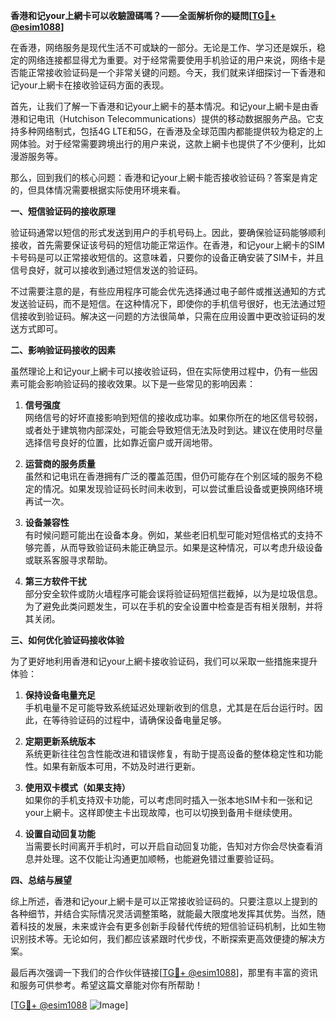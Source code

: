 **香港和记your上網卡可以收驗證碼嗎？——全面解析你的疑問[[TG💪+ @esim1088](https://t.me/s/esim1088)]**

在香港，网络服务是现代生活不可或缺的一部分。无论是工作、学习还是娱乐，稳定的网络连接都显得尤为重要。对于经常需要使用手机验证的用户来说，网络卡是否能正常接收验证码是一个非常关键的问题。今天，我们就来详细探讨一下香港和记your上網卡在接收验证码方面的表现。

首先，让我们了解一下香港和记your上網卡的基本情况。和记your上網卡是由香港和记电讯（Hutchison Telecommunications）提供的移动数据服务产品。它支持多种网络制式，包括4G LTE和5G，在香港及全球范围内都能提供较为稳定的上网体验。对于经常需要跨境出行的用户来说，这款上網卡也提供了不少便利，比如漫游服务等。

那么，回到我们的核心问题：香港和记your上網卡能否接收验证码？答案是肯定的，但具体情况需要根据实际使用环境来看。

**一、短信验证码的接收原理**

验证码通常以短信的形式发送到用户的手机号码上。因此，要确保验证码能够顺利接收，首先需要保证该号码的短信功能正常运作。在香港，和记your上網卡的SIM卡号码是可以正常接收短信的。这意味着，只要你的设备正确安装了SIM卡，并且信号良好，就可以接收到通过短信发送的验证码。

不过需要注意的是，有些应用程序可能会优先选择通过电子邮件或推送通知的方式发送验证码，而不是短信。在这种情况下，即使你的手机信号很好，也无法通过短信接收到验证码。解决这一问题的方法很简单，只需在应用设置中更改验证码的发送方式即可。

**二、影响验证码接收的因素**

虽然理论上和记your上網卡可以接收验证码，但在实际使用过程中，仍有一些因素可能会影响验证码的接收效果。以下是一些常见的影响因素：

1. **信号强度**  
   网络信号的好坏直接影响到短信的接收成功率。如果你所在的地区信号较弱，或者处于建筑物内部深处，可能会导致短信无法及时到达。建议在使用时尽量选择信号良好的位置，比如靠近窗户或开阔地带。

2. **运营商的服务质量**  
 虽然和记电讯在香港拥有广泛的覆盖范围，但仍可能存在个别区域的服务不稳定的情况。如果发现验证码长时间未收到，可以尝试重启设备或更换网络环境再试一次。

3. **设备兼容性**  
 有时候问题可能出在设备本身。例如，某些老旧机型可能对短信格式的支持不够完善，从而导致验证码未能正确显示。如果是这种情况，可以考虑升级设备或联系客服寻求帮助。

4. **第三方软件干扰**  
 部分安全软件或防火墙程序可能会误将验证码短信拦截掉，以为是垃圾信息。为了避免此类问题发生，可以在手机的安全设置中检查是否有相关限制，并将其关闭。

**三、如何优化验证码接收体验**

为了更好地利用香港和记your上網卡接收验证码，我们可以采取一些措施来提升体验：

1. **保持设备电量充足**  
 手机电量不足可能导致系统延迟处理新收到的信息，尤其是在后台运行时。因此，在等待验证码的过程中，请确保设备电量足够。

2. **定期更新系统版本**  
 系统更新往往包含性能改进和错误修复，有助于提高设备的整体稳定性和功能性。如果有新版本可用，不妨及时进行更新。

3. **使用双卡模式（如果支持）**  
 如果你的手机支持双卡功能，可以考虑同时插入一张本地SIM卡和一张和记your上網卡。这样即使主卡出现故障，也可以切换到备用卡继续使用。

4. **设置自动回复功能**  
 当需要长时间离开手机时，可以开启自动回复功能，告知对方你会尽快查看消息并处理。这不仅能让沟通更加顺畅，也能避免错过重要验证码。

**四、总结与展望**

综上所述，香港和记your上網卡是可以正常接收验证码的。只要注意以上提到的各种细节，并结合实际情况灵活调整策略，就能最大限度地发挥其优势。当然，随着科技的发展，未来或许会有更多创新手段替代传统的短信验证码机制，比如生物识别技术等。无论如何，我们都应该紧跟时代步伐，不断探索更高效便捷的解决方案。

最后再次强调一下我们的合作伙伴链接[[TG💪+ @esim1088](https://t.me/s/esim1088)]，那里有丰富的资讯和服务可供参考。希望这篇文章能对你有所帮助！

[[TG💪+ @esim1088](https://t.me/s/esim1088) ![Image](https://i.postimg.cc/4NQfJmqS/Snipaste-2025-05-13-00-14-12.png)]